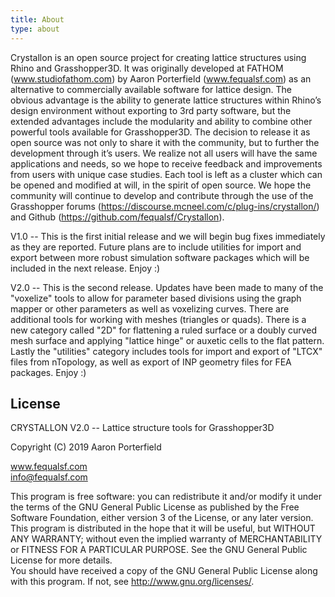 ```yaml
---
title: About
type: about
---
```


Crystallon is an open source project for creating lattice structures using Rhino and Grasshopper3D. It was originally developed at FATHOM (www.studiofathom.com) by Aaron Porterfield (www.fequalsf.com) as an alternative to commercially available software for lattice design. The obvious advantage is the ability to generate lattice structures within Rhino’s design environment without exporting to 3rd party software, but the extended advantages include the modularity and ability to combine other powerful tools available for Grasshopper3D. The decision to release it as open source was not only to share it with the community, but to further the development through it’s users. We realize not all users will have the same applications and needs, so we hope to receive feedback and improvements from users with unique case studies. Each tool is left as a cluster which can be opened and modified at will, in the spirit of open source. We hope the community will continue to develop and contribute through the use of the Grasshopper forums (https://discourse.mcneel.com/c/plug-ins/crystallon/) and Github (https://github.com/fequalsf/Crystallon).

V1.0 -- This is the first initial release and we will begin bug fixes immediately as they are reported. Future plans are to include utilities for import and export between more robust simulation software packages which will be included in the next release. Enjoy :)  

V2.0 -- This is the second release. Updates have been made to many of the "voxelize" tools to allow for parameter based divisions using the graph mapper or other parameters as well as voxelizing curves. There are additional tools for working with meshes (triangles or quads). There is a new category called "2D" for flattening a ruled surface or a doubly curved mesh surface and applying "lattice hinge" or auxetic cells to the flat pattern. Lastly the "utilities" category includes tools for import and export of "LTCX" files from nTopology, as well as export of INP geometry files for FEA packages. Enjoy :)  

## License

CRYSTALLON V2.0 -- Lattice structure tools for Grasshopper3D

Copyright (C) 2019  Aaron Porterfield

www.fequalsf.com  
info@fequalsf.com

This program is free software: you can redistribute it and/or modify
it under the terms of the GNU General Public License as published by
the Free Software Foundation, either version 3 of the License, or any later version.  
This program is distributed in the hope that it will be useful,
but WITHOUT ANY WARRANTY; without even the implied warranty of
MERCHANTABILITY or FITNESS FOR A PARTICULAR PURPOSE.  See the
GNU General Public License for more details.  
You should have received a copy of the GNU General Public License
along with this program.  If not, see <http://www.gnu.org/licenses/>.
